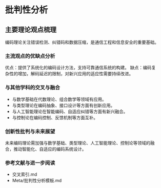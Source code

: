 # 批判性分析

## 主要理论观点梳理

编码理论关注错误检测、纠错码和数据压缩，是通信工程和信息安全的重要基础。

### 主流观点的优缺点分析

优点：提供了系统化的编码设计方法，支持可靠通信系统的构建。
缺点：编码复杂性的增加，解码延迟的限制，对新兴应用的适应性需要持续改进。

### 与其他学科的交叉与融合

- 与数学基础在代数理论、组合数学等领域有应用。
- 与类型理论在编码抽象、接口设计等方面有创新应用。
- 与人工智能理论在智能编码、自适应纠错等方面有新兴融合。
- 与控制论在编码控制、反馈机制等方面互补。

### 创新性批判与未来展望

未来编码理论需加强与数学基础、类型理论、人工智能理论、控制论等领域的融合，推动智能化、自适应的编码系统设计。

### 参考文献与进一步阅读

- 交叉索引.md
- Meta/批判性分析模板.md
